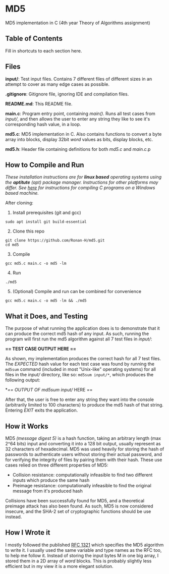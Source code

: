# MD5
MD5 implementation in C (4th year Theory of Algorithms assignment)

## Table of Contents

Fill in shortcuts to each section here.

## Files
**input/**: Test input files. Contains 7 different files of different sizes in an attempt to cover as many edge cases as possible.

**.gitignore**: Gitignore file, ignoring IDE and compilation files.

**README.md**: This README file.

**main.c**: Program entry point, containing *main()*. Runs all test cases from *input/*, and then allows the user to enter any string they like to see it's corresponding hash value, in a loop.

**md5.c**: MD5 implementation in C. Also contains functions to convert a byte array into blocks, display 32bit *word* values as bits, display blocks, etc.

**md5.h**: Header file containing definitions for both *md5.c* and *main.c*.p

## How to Compile and Run

*These installation instructions are for **linux based** operating systems using the **aptitute** (apt) package manager. Instructions for other platforms may differ. See [here](https://docs.microsoft.com/en-us/cpp/build/walkthrough-compile-a-c-program-on-the-command-line?view=vs-2019) for instructions for compiling C programs on a Windows based machine.*

After cloning:

1. Install prerequisites (git and gcc)
```shell
sudo apt install git build-essential
```

2. Clone this repo
```shell
git clone https://github.com/Ronan-H/md5.git
cd md5
```

3. Compile
```shell
gcc md5.c main.c -o md5 -lm
```

4. Run
```shell
./md5
```

5. (Optional) Compile and run can be combined for convenience
```shell
gcc md5.c main.c -o md5 -lm && ./md5
```

## What it Does, and Testing
The purpose of what running the application does is to demonstrate that it can produce the correct md5 hash of any input. As such, running the program will first run the md5 algorithm against all 7 test files in *input/*:

**== TEST CASE OUTPUT HERE ==**

As shown, my implementation produces the correct hash for all 7 test files. The *EXPECTED* hash value for each test case was found by running the ```md5sum``` command (included in most "Unix-like" operating systems) for all files in the *input/* directory, like so: ```md5sum input/*```, which produces the following output:

**== OUTPUT OF md5sum input/* HERE ==

After that, the user is free to enter any string they want into the console (arbitrarily limited to 100 characters) to produce the md5 hash of that string. Entering *EXIT* exits the application.

## How it Works

MD5 *(message digest 5)* is a hash function, taking an arbitrary length (max 2^64 bits) input and converting it into a 128 bit output, usually represent as 32 characters of hexadecimal. MD5 was used heavily for storing the hash of passwords to authenticate users without storing their actual password, and for verifying the integrity of files by pairing them with their hash. These use cases relied on three different properties of MD5:

* Collision resistance: computationally infeasible to find two different inputs which produce the same hash
* Preimage resistance: computationally infeasible to find the original message from it's produced hash

Collisions have been successfully found for MD5, and a theoretical preimage attack has also been found. As such, MD5 is now considered insecure, and the SHA-2 set of cryptographic functions should be use instead.

## How I Wrote it

I mostly followed the published [RFC 1321](https://www.ietf.org/rfc/rfc1321.txt) which specifies the MD5 algorithm to write it. I usually used the same variable and type names as the RFC too, to help me follow it. Instead of storing the input bytes M in one big array, I stored them in a 2D array of *word* blocks. This is probably slightly less efficient but in my view it is a more elegant solution.
